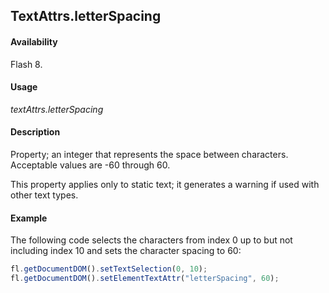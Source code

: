 ## TextAttrs.letterSpacing

#### Availability

Flash 8.

#### Usage

*textAttrs.letterSpacing*

#### Description

Property; an integer that represents the space between characters. Acceptable values are -60 through 60. 

This property applies only to static text; it generates a warning if used with other text types.

#### Example

The following code selects the characters from index 0 up to but not including index 10 and sets the character spacing to 60:

```javascript
fl.getDocumentDOM().setTextSelection(0, 10);
fl.getDocumentDOM().setElementTextAttr("letterSpacing", 60);

```